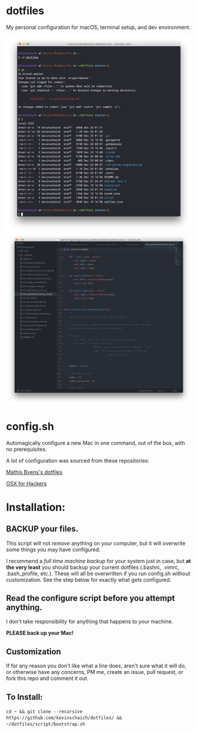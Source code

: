# dotfiles

My personal configuration for macOS, terminal setup, and dev environment.

![iTerm2](img/terminal.png)
![sublime](img/sublime.png)

# config.sh

Automagically configure a new Mac in one command, out of the box, with no prerequisites.

A lot of configuration was sourced from these repositories:

[Mathis Byens's dotfiles](https://github.com/mathiasbynens/dotfiles)

[OSX for Hackers](https://gist.github.com/brandonb927/3195465)

# Installation:

## **BACKUP** your files.

This script will not *remove* anything on your computer, but it will overwrite some things you may have configured.

I recommend a *full time machine backup* for your system just in case, but **at the very least** you should backup your current dotfiles (.bashrc, .vimrc, .bash_profile, etc.). These will all be overwritten if you run config.sh without customization. See the step below for exactly what gets configured.

## Read the configure script before you attempt anything.

I don't take responsibility for anything that happens to your machine.

**PLEASE back up your Mac!**

## Customization

If for any reason you don't like what a line does, aren't sure what it will do, or otherwise have any concerns, PM me, create an issue, pull request, or fork this repo and comment it out.

## To Install:

`cd ~ && git clone --recursive https://github.com/kevinschaich/dotfiles/ && ~/dotfiles/script/bootstrap.sh`
